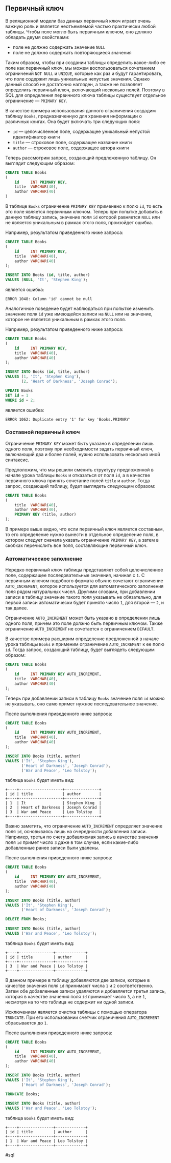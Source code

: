 ## Первичный ключ

В реляционной модели баз данных первичный ключ играет очень важную роль и является неотъемлемой частью практически любой таблицы. Чтобы поле могло быть первичным ключом, оно должно обладать двумя свойствами:

- поле не должно содержать значение `NULL`
- поле не должно содержать повторяющиеся значения

Таким образом, чтобы при создании таблицы определить какое-либо ее поле как первичный ключ, мы можем воспользоваться сочетанием ограничений `NOT NULL` и `UNIQUE`, которые как раз и будут гарантировать, что поле содержит лишь уникальные непустые значения. Однако данный способ не достаточно нагляден, а также не позволяет определить первичный ключ, включающий несколько полей. Поэтому в SQL для определения первичного ключа таблицы существует отдельное ограничение — `PRIMARY KEY`.

В качестве примера использования данного ограничения создадим таблицу `Books`, предназначенную для хранения информации о различных книгах. Она будет включать три следующих поля:

- `id` — целочисленное поле, содержащее уникальный непустой идентификатор книги
- `title` — строковое поле, содержащее название книги
- `author` — строковое поле, содержащее автора книги

Теперь рассмотрим запрос, создающий предложенную таблицу. Он выглядит следующим образом:

```sql
CREATE TABLE Books
(
    id     INT PRIMARY KEY,
    title  VARCHAR(40),
    author VARCHAR(40)
)
```

В таблице `Books` ограничение `PRIMARY KEY` применено к полю `id`, то есть это поле является первичным ключом. Теперь при попытке добавить в данную таблицу запись, значение поля `id` которой равняется `NULL` или не является уникальным в рамках этого поля, произойдет ошибка.

Например, результатом приведенного ниже запроса:

```sql
CREATE TABLE Books
(
    id     INT PRIMARY KEY,
    title  VARCHAR(40),
    author VARCHAR(40)
);

INSERT INTO Books (id, title, author)
VALUES (NULL, 'It', 'Stephen King');
```

является ошибка:

```no-highlight
ERROR 1048: Column 'id' cannot be null
```

Аналогичное поведение будет наблюдаться при попытке изменить значение поля `id` уже имеющейся записи на `NULL` или на значение, которое не является уникальным в рамках этого поля.

Например, результатом приведенного ниже запроса:

```sql
CREATE TABLE Books
(
    id     INT PRIMARY KEY,
    title  VARCHAR(40),
    author VARCHAR(40)
);

INSERT INTO Books (id, title, author)
VALUES (1, 'It', 'Stephen King'),
       (2, 'Heart of Darkness', 'Joseph Conrad');

UPDATE Books
SET id = 1
WHERE id = 2;
```

является ошибка:

```no-highlight
ERROR 1062: Duplicate entry '1' for key 'Books.PRIMARY'
```

### Составной первичный ключ

Ограничение `PRIMARY KEY` может быть указано в определении лишь одного поля, поэтому при необходимости задать первичный ключ, включающий два и более полей, нужно использовать несколько иной синтаксис.

Предположим, что мы решили сменить структуру предложенной в начале урока таблицы `Books` и отказаться от поля `id`, а в качестве первичного ключа принять сочетание полей `title` и `author`. Тогда запрос, создающий таблицу, будет выглядеть следующим образом:

```sql
CREATE TABLE Books
(
    title  VARCHAR(40),
    author VARCHAR(40),
    PRIMARY KEY (title, author)
);
```

В примере выше видно, что если первичный ключ является составным, то его определение нужно вынести в отдельное определение поля, в котором следует сначала указать ограничение `PRIMARY KEY`, а затем в скобках перечислить все поля, составляющие первичный ключ.

### Автоматическое заполнение

Нередко первичный ключ таблицы представляет собой целочисленное поле, содержащее последовательные значения, начиная с `1`. С первичным ключом подобного формата обычно сочетают ограничение `AUTO_INCREMENT`, которое используется для автоматического заполнения поля рядом натуральных чисел. Другими словами, при добавлении записи в таблицу значение такого поля указывать не обязательно, для первой записи автоматически будет принято число `1`, для второй — `2`, и так далее.

Ограничение `AUTO_INCREMENT` может быть указано в определении лишь одного поля, причем это поле должно быть первичным ключом. Также ограничение `AUTO_INCREMENT` не сочетается с ограничением `DEFAULT`.

В качестве примера расширим определение предложенной в начале урока таблицы `Books` и применим ограничение `AUTO_INCREMENT` к ее полю `id`. Тогда запрос, создающий таблицу, будет выглядеть следующим образом:

```sql
CREATE TABLE Books
(
    id     INT PRIMARY KEY AUTO_INCREMENT,
    title  VARCHAR(40),
    author VARCHAR(40)
);
```

Теперь при добавлении записи в таблицу `Books` значение поля `id` можно не указывать, оно само примет нужное последовательное значение.

После выполнения приведенного ниже запроса:

```sql
CREATE TABLE Books
(
    id     INT PRIMARY KEY AUTO_INCREMENT,
    title  VARCHAR(40),
    author VARCHAR(40)
);

INSERT INTO Books (title, author)
VALUES ('It', 'Stephen King'),
       ('Heart of Darkness', 'Joseph Conrad'),
       ('War and Peace', 'Leo Tolstoy');
```

таблица `Books` будет иметь вид:

```no-highlight
+----+-------------------+---------------+
| id | title             | author        |
+----+-------------------+---------------+
| 1  | It                | Stephen King  |
| 2  | Heart of Darkness | Joseph Conrad |
| 3  | War and Peace     | Leo Tolstoy   |
+----+-------------------+---------------+
```

Важно заметить, что ограничение `AUTO_INCREMENT` определяет значение поля `id`, основываясь лишь на очередности добавления записи. Например, третья по счету добавляемая запись в качестве значения поля `id` примет число `3` даже в том случае, если какие-либо добавленные ранее записи были удалены.

После выполнения приведенного ниже запроса:

```sql
CREATE TABLE Books
(
    id     INT PRIMARY KEY AUTO_INCREMENT,
    title  VARCHAR(40),
    author VARCHAR(40)
);

INSERT INTO Books (title, author)
VALUES ('It', 'Stephen King'),
       ('Heart of Darkness', 'Joseph Conrad');

DELETE FROM Books;
  
INSERT INTO Books (title, author)
VALUES ('War and Peace', 'Leo Tolstoy');
```

таблица `Books` будет иметь вид:

```no-highlight
+----+---------------+-------------+
| id | title         | author      |
+----+---------------+-------------+
| 3  | War and Peace | Leo Tolstoy |
+----+---------------+-------------+
```

В данном примере в таблицу добавляются две записи, которые в качестве значения поля `id` принимают числа `1` и `2` соответственно. Затем обе добавленные записи удаляются и добавляется третья запись, которая в качестве значения поля `id` принимает число `3`, а не `1`, несмотря на то что таблица не содержит ни одной записи.

Исключением является очистка таблицы с помощью оператора `TRUNCATE`. При его использовании счетчик ограничения `AUTO_INCREMENT` сбрасывается до `1`.

После выполнения приведенного ниже запроса:

```sql
CREATE TABLE Books
(
    id     INT PRIMARY KEY AUTO_INCREMENT,
    title  VARCHAR(40),
    author VARCHAR(40)
);

INSERT INTO Books (title, author)
VALUES ('It', 'Stephen King'),
       ('Heart of Darkness', 'Joseph Conrad');

TRUNCATE Books;
  
INSERT INTO Books (title, author)
VALUES ('War and Peace', 'Leo Tolstoy');
```

таблица `Books` будет иметь вид:

```no-highlight
+----+---------------+-------------+
| id | title         | author      |
+----+---------------+-------------+
| 1  | War and Peace | Leo Tolstoy |
+----+---------------+-------------+
```

#sql